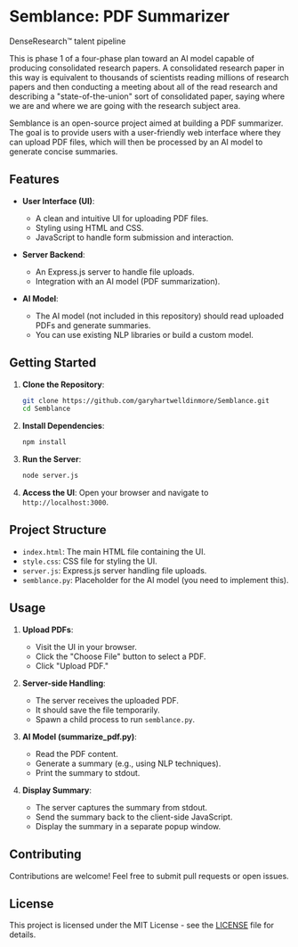 # Semblance: PDF Summarizer
DenseResearch™ talent pipeline

This is phase 1 of a four-phase plan toward an AI model capable of producing consolidated research papers. A consolidated research paper in this way is equivalent to thousands of scientists reading millions of research papers and then conducting a meeting about all of the read research and describing a "state-of-the-union" sort of consolidated paper, saying where we are and where we are going with the research subject area.

Semblance is an open-source project aimed at building a PDF summarizer. The goal is to provide users with a user-friendly web interface where they can upload PDF files, which will then be processed by an AI model to generate concise summaries.

## Features

- **User Interface (UI)**:
  - A clean and intuitive UI for uploading PDF files.
  - Styling using HTML and CSS.
  - JavaScript to handle form submission and interaction.

- **Server Backend**:
  - An Express.js server to handle file uploads.
  - Integration with an AI model (PDF summarization).

- **AI Model**:
  - The AI model (not included in this repository) should read uploaded PDFs and generate summaries.
  - You can use existing NLP libraries or build a custom model.

## Getting Started

1. **Clone the Repository**:
   ```bash
   git clone https://github.com/garyhartwelldinmore/Semblance.git
   cd Semblance
   ```

2. **Install Dependencies**:
   ```bash
   npm install
   ```

3. **Run the Server**:
   ```bash
   node server.js
   ```

4. **Access the UI**:
   Open your browser and navigate to `http://localhost:3000`.

## Project Structure

- `index.html`: The main HTML file containing the UI.
- `style.css`: CSS file for styling the UI.
- `server.js`: Express.js server handling file uploads.
- `semblance.py`: Placeholder for the AI model (you need to implement this).

## Usage

1. **Upload PDFs**:
   - Visit the UI in your browser.
   - Click the "Choose File" button to select a PDF.
   - Click "Upload PDF."

2. **Server-side Handling**:
   - The server receives the uploaded PDF.
   - It should save the file temporarily.
   - Spawn a child process to run `semblance.py`.

3. **AI Model (summarize_pdf.py)**:
   - Read the PDF content.
   - Generate a summary (e.g., using NLP techniques).
   - Print the summary to stdout.

4. **Display Summary**:
   - The server captures the summary from stdout.
   - Send the summary back to the client-side JavaScript.
   - Display the summary in a separate popup window.

## Contributing

Contributions are welcome! Feel free to submit pull requests or open issues.

## License

This project is licensed under the MIT License - see the [LICENSE](LICENSE) file for details.
